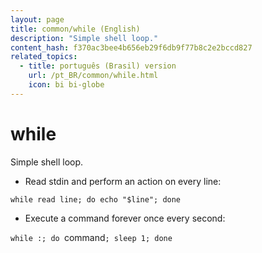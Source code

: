 ```yaml
---
layout: page
title: common/while (English)
description: "Simple shell loop."
content_hash: f370ac3bee4b656eb29f6db9f77b8c2e2bccd827
related_topics:
  - title: português (Brasil) version
    url: /pt_BR/common/while.html
    icon: bi bi-globe
---
```

# while

Simple shell loop.

- Read stdin and perform an action on every line:

`while read line; do echo "$line"; done`

- Execute a command forever once every second:

`while :; do `<span class="tldr-var badge badge-pill bg-dark-lm bg-white-dm text-white-lm text-dark-dm font-weight-bold">command</span>`; sleep 1; done`
